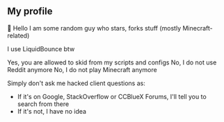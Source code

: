 ## My profile
🤨 Hello
I am some random guy who stars, forks stuff (mostly Minecraft-related)

I use LiquidBounce btw
<!---
👁👄👁
--->

Yes, you are allowed to skid from my scripts and configs 
No, I do not use Reddit anymore
No, I do not play Minecraft anymore

Simply don't ask me hacked client questions as:
- If it's on Google, StackOverflow or CCBlueX Forums, I'll tell you to search from there
- If it's not, I have no idea
